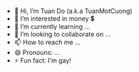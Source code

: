 - 👋 Hi, I’m Tuan Do (a.k.a TuanMotCuong)
- 👀 I’m interested in money 💲
- 🌱 I’m currently learning ...
- 💞️ I’m looking to collaborate on ...
- 📫 How to reach me ...
- 😄 Pronouns: ...
- ⚡ Fun fact: I'm gay!

<!---
tuando169/tuando169 is a ✨ special ✨ repository because its `README.md` (this file) appears on your GitHub profile.
You can click the Preview link to take a look at your changes.
--->
